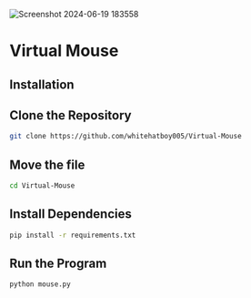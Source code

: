![Screenshot 2024-06-19 183558](https://github.com/whitehatboy005/Virtual-Mouse/assets/147156726/5080f8f6-2234-47bf-9af8-a2f8b9196207)

# Virtual Mouse

## Installation

## Clone the Repository
```bash
git clone https://github.com/whitehatboy005/Virtual-Mouse
```
## Move the file
```bash
cd Virtual-Mouse
```
## Install Dependencies
```bash
pip install -r requirements.txt
```
## Run the Program
```bash
python mouse.py
```

